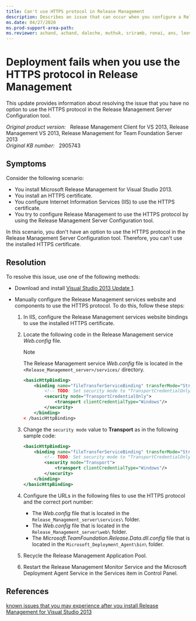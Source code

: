 ```yaml
---
title: Can't use HTTPS protocol in Release Management
description: Describes an issue that can occur when you configure a Release Management server to use the HTTPS protocol. Also provides a resolution.
ms.date: 04/27/2020
ms.prod-support-area-path:
ms.reviewer: achand, achand, daleche, muthuk, sriramb, ronai, ans, leov
---
```

# Deployment fails when you use the HTTPS protocol in Release Management

This update provides information about resolving the issue that you have no option to use the HTTPS protocol in the Release Management Server Configuration tool.

_Original product version:_ &nbsp; Release Management Client for VS 2013, Release Management VS 2013, Release Management for Team Foundation Server 2013  
_Original KB number:_ &nbsp; 2905743

## Symptoms

Consider the following scenario:

- You install Microsoft Release Management for Visual Studio 2013.
- You install an HTTPS certificate.
- You configure Internet Information Services (IIS) to use the HTTPS certificate.
- You try to configure Release Management to use the HTTPS protocol by using the Release Management Server Configuration tool.

In this scenario, you don't have an option to use the HTTPS protocol in the Release Management Server Configuration tool. Therefore, you can't use the installed HTTPS certificate.

## Resolution

To resolve this issue, use one of the following methods:

- Download and install [Visual Studio 2013 Update 1](https://support.microsoft.com/help/2911573).
- Manually configure the Release Management services website and components to use the HTTPS protocol. To do this, follow these steps:

   1. In IIS, configure the Release Management services website bindings to use the installed HTTPS certificate.
   2. Locate the following code in the Release Management service *Web.config* file.

        > [!NOTE]
        > The Release Management service *Web.config* file is located in the `<Release_Management_server>/services/` directory.

        ```xml
        <basicHttpBinding>
            <binding name="fileTransferServiceBinding" transferMode="Streamed" messageEncoding="Mtom" maxReceivedMessageSize="10067108864">
                <!-- TODO: Set security mode to "TransportCredentialOnly" for HTTP or "Transport" for HTTPS. -->
                <security mode="TransportCredentialOnly">
                    <transport clientCredentialType="Windows"/>
                </security>
            </binding>
        < /basicHttpBinding>
        ```

   3. Change the `security mode` value to **Transport** as in the following sample code:

      ```xml
      <basicHttpBinding>
          <binding name="fileTransferServiceBinding" transferMode="Streamed" messageEncoding="Mtom" maxReceivedMessageSize="10067108864">
              <!-- TODO: Set security mode to "TransportCredentialOnly" for HTTP or "Transport" for HTTPS. -->
              <security mode="Transport">
                  <transport clientCredentialType="Windows"/>
              </security>
          </binding>
      </basicHttpBinding>
      ```

   4. Configure the URLs in the following files to use the HTTPS protocol and the correct port number:
      - The *Web.config* file that is located in the `Release_Management_server\services\` folder.
      - The *Web.config* file that is located in the `Release_Management_server\web\` folder.
      - The *Microsoft.TeamFoundation.Release.Data.dll.config* file that is located in the `Microsoft_Deployment_Agent\bin\` folder.
   5. Recycle the Release Management Application Pool.
   6. Restart the Release Management Monitor Service and the Microsoft Deployment Agent Service in the Services item in Control Panel.

## References

[known issues that you may experience after you install Release Management for Visual Studio 2013](https://support.microsoft.com/help/2905736)
